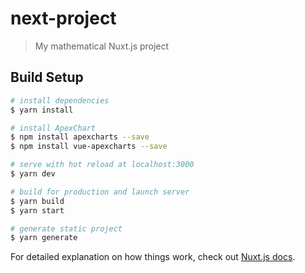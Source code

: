 # next-project

> My mathematical Nuxt.js project

## Build Setup

```bash
# install dependencies
$ yarn install

# install ApexChart
$ npm install apexcharts --save
$ npm install vue-apexcharts --save

# serve with hot reload at localhost:3000
$ yarn dev

# build for production and launch server
$ yarn build
$ yarn start

# generate static project
$ yarn generate

```

For detailed explanation on how things work, check out [Nuxt.js docs](https://nuxtjs.org).
